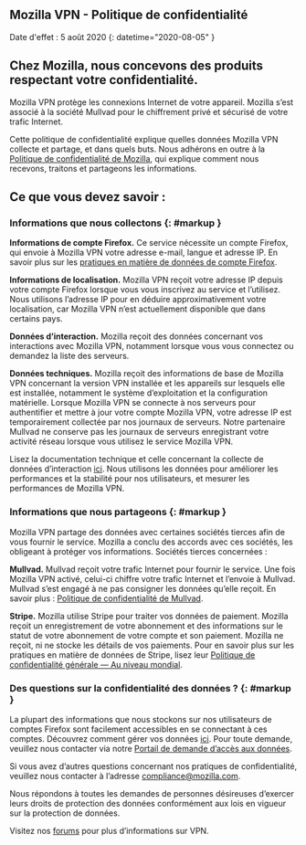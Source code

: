 ## <span class="privacy-header-firefox">Mozilla VPN</span> <span class="privacy-header-policy"> - Politique de confidentialité</span>

Date d'effet : 5 août 2020
{: datetime="2020-08-05" }

## Chez Mozilla, nous concevons des produits respectant votre confidentialité.

Mozilla VPN protège les connexions Internet de votre appareil. Mozilla s’est associé à la société Mullvad pour le chiffrement privé et sécurisé de votre trafic Internet.

Cette politique de confidentialité explique quelles données Mozilla VPN collecte et partage, et dans quels buts. Nous adhérons en outre à la [Politique de confidentialité de Mozilla](https://www.mozilla.org/privacy/), qui explique comment nous recevons, traitons et partageons les informations.

## Ce que vous devez savoir :

### Informations que nous collectons {: #markup }

__Informations de compte Firefox.__ Ce service nécessite un compte Firefox, qui envoie à Mozilla VPN votre adresse e-mail, langue et adresse IP. En savoir plus sur les [pratiques en matière de données de compte Firefox](https://www.mozilla.org/privacy/firefox/#firefox-accounts-join-firefox).

__Informations de localisation.__ Mozilla VPN reçoit votre adresse IP depuis votre compte Firefox lorsque vous vous inscrivez au service et l’utilisez. Nous utilisons l’adresse IP pour en déduire approximativement votre localisation, car Mozilla VPN n’est actuellement disponible que dans certains pays.

__Données d’interaction.__ Mozilla reçoit des données concernant vos interactions avec Mozilla VPN, notamment lorsque vous vous connectez ou demandez la liste des serveurs.

__Données techniques.__ Mozilla reçoit des informations de base de Mozilla VPN concernant la version VPN installée et les appareils sur lesquels elle est installée, notamment le système d’exploitation et la configuration matérielle. Lorsque Mozilla VPN se connecte à nos serveurs pour authentifier et mettre à jour votre compte Mozilla VPN, votre adresse IP est temporairement collectée par nos journaux de serveurs. Notre partenaire Mullvad ne conserve pas les journaux de serveurs enregistrant votre activité réseau lorsque vous utilisez le service Mozilla VPN.

Lisez la documentation technique et celle concernant la collecte de données d’interaction [ici](https://guardian-docs.herokuapp.com/api/swagger/#/). Nous utilisons les données pour améliorer les performances et la stabilité pour nos utilisateurs, et mesurer les performances de Mozilla VPN.

### Informations que nous partageons {: #markup }

Mozilla VPN partage des données avec certaines sociétés tierces afin de vous fournir le service. Mozilla a conclu des accords avec ces sociétés, les obligeant à protéger vos informations. Sociétés tierces concernées :

__Mullvad.__ Mullvad reçoit votre trafic Internet pour fournir le service. Une fois Mozilla VPN activé, celui-ci chiffre votre trafic Internet et l’envoie à Mullvad. Mullvad s’est engagé à ne pas consigner les données qu’elle reçoit. En savoir plus : [Politique de confidentialité de Mullvad](https://mullvad.net/help/no-logging-data-policy/).

__Stripe.__ Mozilla utilise Stripe pour traiter vos données de paiement. Mozilla reçoit un enregistrement de votre abonnement et des informations sur le statut de votre abonnement de votre compte et son paiement. Mozilla ne reçoit, ni ne stocke les détails de vos paiements. Pour en savoir plus sur les pratiques en matière de données de Stripe, lisez leur [Politique de confidentialité générale — Au niveau mondial](https://stripe.com/privacy).

### Des questions sur la confidentialité des données ? {: #markup }

La plupart des informations que nous stockons sur nos utilisateurs de comptes Firefox sont facilement accessibles en se connectant à ces comptes. Découvrez comment gérer vos données [ici](https://support.mozilla.org/products/privacy-and-security/user-control). Pour toute demande, veuillez nous contacter via notre [Portail de demande d’accès aux données](https://privacyportal.onetrust.com/webform/1350748f-7139-405c-8188-22740b3b5587/4ba08202-2ede-4934-a89e-f0b0870f95f0).

Si vous avez d’autres questions concernant nos pratiques de confidentialité, veuillez nous contacter à l’adresse compliance@mozilla.com.

Nous répondons à toutes les demandes de personnes désireuses d’exercer leurs droits de protection des données conformément aux lois en vigueur sur la protection de données.

Visitez nos [forums](https://support.mozilla.org/) pour plus d’informations sur VPN.
